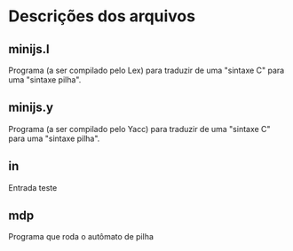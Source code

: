 # Descrições dos arquivos

## minijs.l

Programa (a ser compilado pelo Lex) para traduzir de uma "sintaxe C" para uma "sintaxe pilha".

## minijs.y

Programa (a ser compilado pelo Yacc) para traduzir de uma "sintaxe C" para uma "sintaxe pilha".

## in

Entrada teste

## mdp

Programa que roda o autômato de pilha

